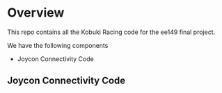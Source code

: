 # Overview

This repo contains all the Kobuki Racing code for the ee149 final project.

We have the following components

* Joycon Connectivity Code

## Joycon Connectivity Code
